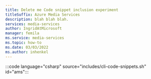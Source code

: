 ```yaml
---
title: Delete me Code snippet inclusion experiment
titleSuffix: Azure Media Services
description: blah blah blah.
services: media-services
author: IngridAtMicrosoft
manager: femila
ms.service: media-services
ms.topic: how-to
ms.date: 03/03/2022
ms.author: inhenkel
---
```


:::code language="csharp" source="includes/cli-code-snippets.sh" id="ams":::
